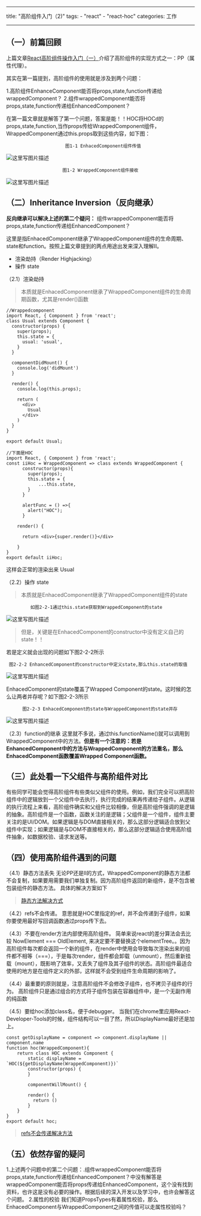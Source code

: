 
---
title: "高阶组件入门（2)"
tags: 
	- "react"
	- "react-hoc"
categories: 工作

---

（一）前篇回顾
-------

上篇文章[React高阶组件操作入门（一）](https://github.com/iuap-design/blog/issues/241)介绍了高阶组件的实现方式之一：PP（属性代理）。

其实在第一篇提到，高阶组件的使用就是涉及到两个问题：

1.高阶组件EnhanceComponent能否将props,state,function传递给wrappedComponent？
2.组件wrappedComponent能否将props,state,function传递给EnhancedComponent？

<!-- more -->
在第一篇文章就是解答了第一个问题，答案是能！！HOC将HOCd的props,state,function,当作props传给WrappedComponent组件，WrappedComponent通过this.props取到这些内容，如下图：

                          图1-1 EnhacedComponent组件传值

![这里写图片描述](http://img.blog.csdn.net/20171107205438033?watermark/2/text/aHR0cDovL2Jsb2cuY3Nkbi5uZXQvd2FuZGVyX3Bvb2w=/font/5a6L5L2T/fontsize/400/fill/I0JBQkFCMA==/dissolve/70/gravity/SouthEast)

                         图1-2 WrappedComponent组件接收
![这里写图片描述](http://img.blog.csdn.net/20171107205535216?watermark/2/text/aHR0cDovL2Jsb2cuY3Nkbi5uZXQvd2FuZGVyX3Bvb2w=/font/5a6L5L2T/fontsize/400/fill/I0JBQkFCMA==/dissolve/70/gravity/SouthEast)

（二）Inheritance Inversion（反向继承）
------------------------------

**反向继承可以解决上述的第二个疑问：**
组件wrappedComponent能否将props,state,function传递给EnhancedComponent？

这里是指EnhacedComponent继承了WrappedComponent组件的生命周期、state和function。按照上篇文章提到的两点用途出发来深入理解II。

 - 渲染劫持（Render Highjacking） 
 - 操作 state


 （2.1）渲染劫持


> 本质就是EnhacedComponent继承了WrappedComponent组件的生命周期函数，尤其是render()函数


```
//Wrappedcomponent
import React, { Component } from 'react';
class Usual extends Component {
  constructor(props) {
    super(props);
    this.state = {
      usual: 'usual',
    }
  }

  componentDidMount() {
    console.log('didMount')
  }
 
  render() {
    console.log(this.props);

    return (
      <div>
        Usual
      </div>
    )
  }
}

export default Usual;

```


```
//下面是HOC
import React, { Component } from 'react';
const iiHoc = WrappedComponent => class extends WrappedComponent {
	  constructor(props){
	  	super(props);
	  	this.state = {
	  		...this.state,
	  	}
	  }
	
	  alertFunc = () =>{
	  	alert("HOC");
	  }

    render() {
      
      return <div>{super.render()}</div>
     
    }
}
export default iiHoc;
```
这样会正常的渲染出来 Usual

（2.2）操作 state


> 本质就是EnhacedComponent继承了WrappedComponent组件的state



             如图2-2-1通过this.state获取到WrappedComponent的state
![这里写图片描述](http://img.blog.csdn.net/20171107211149475?watermark/2/text/aHR0cDovL2Jsb2cuY3Nkbi5uZXQvd2FuZGVyX3Bvb2w=/font/5a6L5L2T/fontsize/400/fill/I0JBQkFCMA==/dissolve/70/gravity/SouthEast)



> 但是，关键是在EnhacedComponent的constructor中没有定义自己的state！！

若是定义就会出现的问题如下图2-2-2所示

     图2-2-2 EnhancedComponent的constructor中定义state,那么this.state的取值
![这里写图片描述](http://img.blog.csdn.net/20171107211424840?watermark/2/text/aHR0cDovL2Jsb2cuY3Nkbi5uZXQvd2FuZGVyX3Bvb2w=/font/5a6L5L2T/fontsize/400/fill/I0JBQkFCMA==/dissolve/70/gravity/SouthEast)

EnhacedComponent的state覆盖了Wrapped Component的state。这时候的怎么让两者并存呢？如下图2-2-3所示

          图2-2-3 EnhacedComponent的state与WrappedComponent的state并存
![这里写图片描述](http://img.blog.csdn.net/20171107211543953?watermark/2/text/aHR0cDovL2Jsb2cuY3Nkbi5uZXQvd2FuZGVyX3Bvb2w=/font/5a6L5L2T/fontsize/400/fill/I0JBQkFCMA==/dissolve/70/gravity/SouthEast)

（2.3）function的继承
这里就不多说，通过this.functionName()就可以调用到WrappedComponent中的方法。**但是有一个注意的：若是EnhancedComponent中的方法与WrappedComponent的方法重名，那么EnhacedComponent函数覆盖Wrapped Component函数。**

（三）此处看一下父组件与高阶组件对比
------------------

有些同学可能会觉得高阶组件有些类似父组件的使用。例如，我们完全可以把高阶组件中的逻辑放到一个父组件中去执行，执行完成的结果再传递给子组件。从逻辑的执行流程上来看，高阶组件确实和父组件比较相像，但是高阶组件强调的是逻辑的抽象。高阶组件是一个函数，函数关注的是逻辑；父组件是一个组件，组件主要关注的是UI/DOM。如果逻辑是与DOM直接相关的，那么这部分逻辑适合放到父组件中实现；如果逻辑是与DOM不直接相关的，那么这部分逻辑适合使用高阶组件抽象，如数据校验、请求发送等。

（四）使用高阶组件遇到的问题
--------------
（4.1）静态方法丢失
无论PP还是II的方式，WrappedComponent的静态方法都不会复制，如果要用需要我们单独复制。因为高阶组件返回的新组件，是不包含被包装组件的静态方法。
具体的解决方案如下

> [静态方法解决方式](https://segmentfault.com/a/1190000010845410)

（4.2）refs不会传递。 
意思就是HOC里指定的ref，并不会传递到子组件，如果你要使用最好写回调函数通过props传下去。

（4.3）不要在render方法内部使用高阶组件。
简单来说react的差分算法会去比较 NowElement === OldElement, 来决定要不要替换这个elementTree。。因为高阶组件每次都会返回一个新的组件，在render中使用会导致每次渲染出来的组件都不相等（===），于是每次render，组件都会卸载（unmount），然后重新挂载（mount），既影响了效率，又丢失了组件及其子组件的状态。高阶组件最适合使用的地方是在组件定义的外部，这样就不会受到组件生命周期的影响了。

（4.4）最重要的原则就是，注意高阶组件不会修改子组件，也不拷贝子组件的行为。
高阶组件只是通过组合的方式将子组件包装在容器组件中，是一个无副作用的纯函数

（4.5）要给hoc添加class名，便于debugger。
当我们在chrome里应用React-Developer-Tools的时候，组件结构可以一目了然，所以DisplayName最好还是加上。

```
const getDisplayName = component => component.displayName || component.name
function hoc(WrappedComponent){
    return class HOC extends Component {
        static displayName = `HOC(${getDisplayName(WrappedComponent)})`
        constructor(props) {
        }
        
        componentWillMount() { 

        render() {
          return ()
        }
    }
}
export default hoc;
```

> [refs不会传递解决方法](https://segmentfault.com/a/1190000010845410)


（五）依然存留的疑问
----------

1.上述两个问题中的第二个问题：.组件wrappedComponent能否将props,state,function传递给EnhancedComponent？中没有解答是wrappedComponent能否将props传递给EnhancedComponent，这个没有找到资料，也许这是没有必要的操作。根据后续的深入开发以及学习中，也许会解答这个问题。
2.属性的校验
我们知道PropsTypes有着属性校验，那么EnhacedComponent与WrappedComponent之间的传值可以走属性校验吗？



